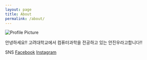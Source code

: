```yaml
---
layout: page
title: About
permalink: /about/
---
```


<img src="{{ site.baseurl }}/assets/me.gif" title="Profile Picture" class="profile">

안녕하세요!!
고려대학교에서 컴퓨터과학을 전공하고 있는 안진우라고합니다!!

SNS
[Facebook](https://www.facebook.com/stajw/)
[Instagram](https://www.instagram.com/jinu_ooo/?hl=ko)
